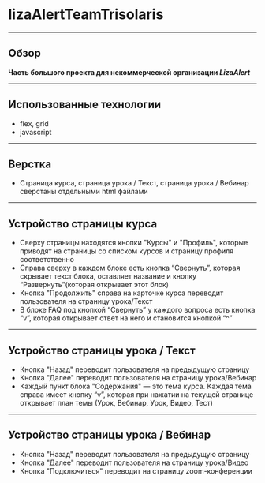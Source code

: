 # lizaAlertTeamTrisolaris
___
## Обзор
**Часть большого проекта для некоммерческой организации _LizaAlert_**
___
## Использованные технологии
* flex, grid
* javascript
___
## Верстка
* Страница курса, страница урока / Текст, страница урока / Вебинар  сверстаны отдельными html файлами
___
## Устройство страницы курса
* Сверху страницы находятся кнопки "Курсы" и "Профиль", которые приводят на страницы со списком курсов и страницу профиля соответственно
* Справа сверху в каждом блоке есть кнопка “Свернуть”, которая скрывает текст блока, оставляет название и кнопку “Развернуть”(которая открывает этот блок)
* Кнопка "Продолжить" справа на карточке курса переводит пользователя на страницу урока/Текст
* В блоке FAQ под кнопкой “Свернуть” у каждого вопроса есть кнопка “v”, которая открывает ответ на него и становится кнопкой “^”
___
## Устройство страницы урока / Текст
* Кнопка "Назад" переводит пользователя на предыдущую страницу
* Кнопка "Далее" переводит пользователя на страницу урока/Вебинар
* Каждый пункт блока "Содержания" — это тема курса. Каждая тема справа имеет кнопку “v”, которая при нажатии на текущей странице открывает план темы (Урок, Вебинар, Урок, Видео, Тест)
___
## Устройство страницы урока / Вебинар
* Кнопка "Назад" переводит пользователя на предыдущую страницу
* Кнопка "Далее" переводит пользователя на страницу урока/Видео
* Кнопка "Подключиться" переводит на страницу zoom-конференции
